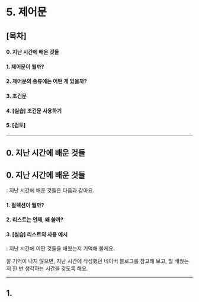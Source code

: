 # 5. 제어문

## [목차]
#### 0. 지난 시간에 배운 것들
#### 1. 제어문이 뭘까?
#### 2. 제어문의 종류에는 어떤 게 있을까?
#### 3. 조건문
#### 4. [실습] 조건문 사용하기
#### 5. [검토]

---

## 0. 지난 시간에 배운 것들

## 0. 지난 시간에 배운 것들
: 지난 시간에 배운 것들은 다음과 같아요.

#### 1. 컬렉션이 뭘까?
#### 2. 리스트는 언제, 왜 쓸까?
#### 3. [실습] 리스트의 사용 예시


: 지난 시간에 어떤 것들을 배웠는지 기억해 볼게요.

잘 기억이 나지 않으면, 지난 시간에 작성했던 네이버 블로그를 참고해 보고, 뭘 배웠는지 한 번 생각하는 시간을 갖도록 해요.

---

## 1. 
